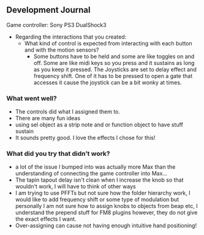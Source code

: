 ## Development Journal

Game controller: Sony PS3 DualShock3


- Regarding the interactions that you created:
    - What kind of control is expected from interacting with each button and with the motion sensors?
        - Some buttons have to be held and some are like toggles on and off. Some are like midi keys so you press and it sustains as long as you keep it pressed.
        The Joysticks are set to delay effect and frequency shift. One of it has to be pressed to open a gate that accesses it cause the joystick can be a bit wonky at times. 


### What went well?
* The controls did what I assigned them to. 
* There are many fun ideas 
* using sel object as a strip note and or function object to have stuff sustain 
* It sounds pretty good. I love the effects I chose for this! 


### What did you try that didn’t work?
* a lot of the issue I bumped into was actually more Max than the understanding of connecting the game controller into Max... 
* The tapin tapout delay isn't clean when I increase the knob so that wouldn't work, I will have to think of other ways
* I am trying to use PFFTs but not sure how the folder hierarchy work, I would like to add frequency shift or some type of modulation but personally I am not sure how to assign knobs to objects from beap etc, I understand the prepend stuff for FM8 plugins however, they do not give the exact effects I want. 
* Over-assigning can cause not having enough intuitive hand positioning! 
